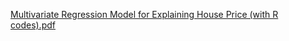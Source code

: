 [Multivariate Regression Model for Explaining House Price (with R codes).pdf](https://github.com/Griffithxyx/Multivariate-Regression-Analysis/files/8392234/Multivariate.Regression.Model.for.Explaining.House.Price.with.R.codes.pdf)
